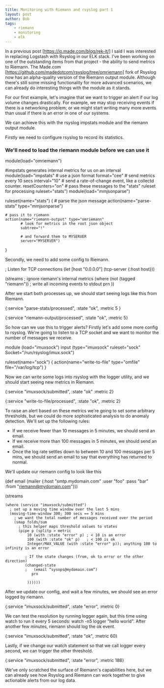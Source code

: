 ```yaml
---
title: Monitoring with Riemann and rsyslog part 1
layout: post
author: Bob
tags:
    - riemann
    - monitoring
    - elk
---
```


In a previous post [https://io.made.com/blog/rek-it/] I said I was interested in
replacing Logstash with Rsyslog in our ELK stack. I've been working on one of the
outstanding items from that project - the ability to send metrics to Riemann. The
Made.com [https://github.com/madedotcom/rsyslog/tree/omriemann] fork of Rsyslog now has
an alpha-quality version of the Riemann output module. Although there's still some
missing functionality for more advanced scenarios, we can already do interesting things
with the module as it stands.

For our first example, let's imagine that we want to trigger an alert if our log volume
changes drastically. For example, we may stop receiving events if there is a networking
problem; or we might start writing many more events than usual if there is an error in
one of our systems.

We can achieve this with the rsyslog impstats module and the riemann output module.

Firstly we need to configure rsyslog to record its statistics.

### We'll need to load the riemann module before we can use it

module(load="omriemann")

#impstats generates internal metrics for us on an interval module(load="impstats" # use
a json format format="cee" # send metrics every 10 secs interval="10" # send a
rate-of-change event, like a collectd counter. resetCounters="on" # pass these messages
to the "stats" ruleset for processing ruleset="stats") module(load="mmjsonparse")

ruleset(name="stats") { # parse the json message action(name="parse-stats"
type="mmjsonparse")

    # pass it to riemann
    action(name="riemann-output" type="omriemann"
           # look for metrics in the root json object
           subtree="!"

           # and forward them to MYSERVER
           server="MYSERVER")

}

Secondly, we need to add some config to Riemann.

; Listen for TCP connections (let [host "0.0.0.0"] (tcp-server {:host host}))

(streams ; ignore riemann's internal metrics (where (not (tagged "riemann")) ; write all
incoming events to stdout prn ))

After we start both processes up, we should start seeing logs like this from Riemann.

{:service "parse-stats/processed", :state "ok", :metric 5 }

{:service "riemann-output/processed", :state "ok", :metric 5}

So how can we use this to trigger alerts? Firstly let's add some more config to rsyslog.
We're going to listen to a TCP socket and we want to monitor the number of messages we
receive.

module (load="imuxsock") input (type="imuxsock" ruleset="sock"
Socket="/run/rsyslog/imux.sock")

ruleset(name="sock") { action(name="write-to-file" type="omfile" file="/var/log/tcp") }

Now we can write some logs into rsyslog with the logger utility, and we should start
seeing new metrics in Riemann.

{:service "imuxsock/submitted", :state "ok" :metric 2}

{:service "write-to-file/processed", :state "ok", :metric 2}

To raise an alert based on these metrics we're going to set some arbitrary thresholds,
but we could do more sophisticated analysis to do anomaly detection. We'll set up the
following rules:

-   If we receive fewer than 10 messages in 5 minutes, we should send an email.
-   If we receive more than 100 messages in 5 minutes, we should send an email.
-   Once the log rate settles down to between 10 and 100 messages per 5 mins, we should
    send an email to say that everything has returned to normal.

We'll update our riemann config to look like this

(def email (mailer {:host "smtp.mydomain.com" :user "foo" :pass "bar" :from
"riemann@mydomain.com"}))

(streams

    (where (service "imuxsock/submitted")
      ; set up a moving time window over the last 5 mins
      (moving-time-window 300; 300 secs == 5 mins
        ; we want the total number of messages received over the period
        (smap folds/sum
          ; this helper maps threshold values to states
          (pipe p (splitp > metric
              10 (with :state "error" p) ; < 10 is an error
              100 (with :state "ok" p)   ; < 100 is ok
              Integer/MAX_VALUE (with :state "error" p)); anything 100 to infinity is an error

             ; If the state changes (from, ok to error or the other direction)
             (changed-state
             ;   (email “sysops@mydomain.com”)
                prn

              ))))))

After we update our config, and wait a few minutes, we should see an error logged by
riemann.

{:service "imuxsock/submitted", :state "error", :metric 0}

We can test the resolution by running logger again, but this time using watch to run it
every 5 seconds: watch -n5 logger "hello world". After another few minutes, riemann
should log the ok event.

{:service "imuxsock/submitted", :state "ok", :metric 60}

Lastly, if we change our watch statement so that we call logger every second, we can
trigger the other threshold.

{:service "imuxsock/submitted", :state "error", :metric 188}

We've only scratched the surface of Riemann's capabilities here, but we can already see
how Rsyslog and Riemann can work together to give actionable alerts from our log data.
